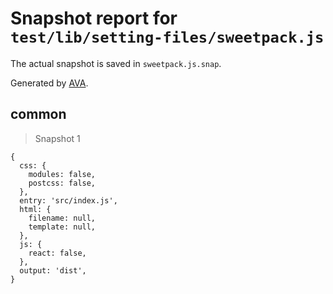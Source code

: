 # Snapshot report for `test/lib/setting-files/sweetpack.js`

The actual snapshot is saved in `sweetpack.js.snap`.

Generated by [AVA](https://ava.li).

## common

> Snapshot 1

    {
      css: {
        modules: false,
        postcss: false,
      },
      entry: 'src/index.js',
      html: {
        filename: null,
        template: null,
      },
      js: {
        react: false,
      },
      output: 'dist',
    }
